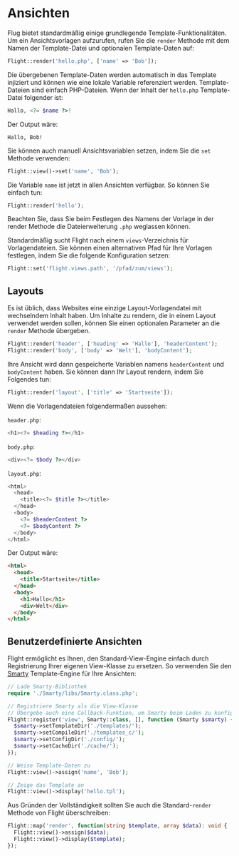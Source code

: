 # Ansichten

Flug bietet standardmäßig einige grundlegende Template-Funktionalitäten. Um ein Ansichtsvorlagen aufzurufen, rufen Sie die `render` Methode mit dem Namen der Template-Datei und optionalen Template-Daten auf:

```php
Flight::render('hello.php', ['name' => 'Bob']);
```

Die übergebenen Template-Daten werden automatisch in das Template injiziert und können wie eine lokale Variable referenziert werden. Template-Dateien sind einfach PHP-Dateien. Wenn der Inhalt der `hello.php` Template-Datei folgender ist:

```php
Hallo, <?= $name ?>!
```

Der Output wäre:

```
Hallo, Bob!
```

Sie können auch manuell Ansichtsvariablen setzen, indem Sie die `set` Methode verwenden:

```php
Flight::view()->set('name', 'Bob');
```

Die Variable `name` ist jetzt in allen Ansichten verfügbar. So können Sie einfach tun:

```php
Flight::render('hello');
```

Beachten Sie, dass Sie beim Festlegen des Namens der Vorlage in der render Methode die Dateierweiterung `.php` weglassen können.

Standardmäßig sucht Flight nach einem `views`-Verzeichnis für Vorlagendateien. Sie können einen alternativen Pfad für Ihre Vorlagen festlegen, indem Sie die folgende Konfiguration setzen:

```php
Flight::set('flight.views.path', '/pfad/zum/views');
```

## Layouts

Es ist üblich, dass Websites eine einzige Layout-Vorlagendatei mit wechselndem Inhalt haben. Um Inhalte zu rendern, die in einem Layout verwendet werden sollen, können Sie einen optionalen Parameter an die `render` Methode übergeben.

```php
Flight::render('header', ['heading' => 'Hallo'], 'headerContent');
Flight::render('body', ['body' => 'Welt'], 'bodyContent');
```

Ihre Ansicht wird dann gespeicherte Variablen namens `headerContent` und `bodyContent` haben. Sie können dann Ihr Layout rendern, indem Sie Folgendes tun:

```php
Flight::render('layout', ['title' => 'Startseite']);
```

Wenn die Vorlagendateien folgendermaßen aussehen:

`header.php`:

```php
<h1><?= $heading ?></h1>
```

`body.php`:

```php
<div><?= $body ?></div>
```

`layout.php`:

```php
<html>
  <head>
    <title><?= $title ?></title>
  </head>
  <body>
    <?= $headerContent ?>
    <?= $bodyContent ?>
  </body>
</html>
```

Der Output wäre:
```html
<html>
  <head>
    <title>Startseite</title>
  </head>
  <body>
    <h1>Hallo</h1>
    <div>Welt</div>
  </body>
</html>
```

## Benutzerdefinierte Ansichten

Flight ermöglicht es Ihnen, den Standard-View-Engine einfach durch Registrierung Ihrer eigenen View-Klasse zu ersetzen. So verwenden Sie den [Smarty](http://www.smarty.net/) Template-Engine für Ihre Ansichten:

```php
// Lade Smarty-Bibliothek
require './Smarty/libs/Smarty.class.php';

// Registriere Smarty als die View-Klasse
// Übergebe auch eine Callback-Funktion, um Smarty beim Laden zu konfigurieren
Flight::register('view', Smarty::class, [], function (Smarty $smarty) {
  $smarty->setTemplateDir('./templates/');
  $smarty->setCompileDir('./templates_c/');
  $smarty->setConfigDir('./config/');
  $smarty->setCacheDir('./cache/');
});

// Weise Template-Daten zu
Flight::view()->assign('name', 'Bob');

// Zeige das Template an
Flight::view()->display('hello.tpl');
```

Aus Gründen der Vollständigkeit sollten Sie auch die Standard-`render` Methode von Flight überschreiben:

```php
Flight::map('render', function(string $template, array $data): void {
  Flight::view()->assign($data);
  Flight::view()->display($template);
});
```